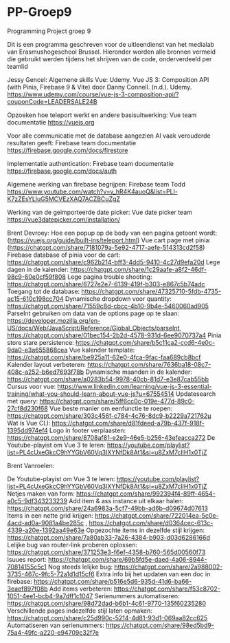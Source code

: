 # PP-Groep9
Programming Project groep 9

Dit is een programma geschreven voor de uitleendienst van het medialab van Erasmushogeschool Brussel. Hieronder worden alle bronnen vermeld die gebruikt werden tijdens het shrijven van de code, onderverdeeld per teamlid



Jessy Gencel: 
Algemene skills Vue: Udemy. Vue JS 3: Composition API (with Pinia, Firebase 9 & Vite) door Danny Connell. (n.d.). Udemy. https://www.udemy.com/course/vue-js-3-composition-api/?couponCode=LEADERSALE24B

Opzoeken hoe teleport werkt en andere basisuitwerking: Vue team documentatie https://vuejs.org

Voor alle communicatie met de database aangezien AI vaak verouderde resultaten geeft: Firebase team documentatie https://firebase.google.com/docs/firestore

Implementatie authentication: Firebase team documentatie https://firebase.google.com/docs/auth

Algemene werking van firebase begrijpen: Firebase team Todd https://www.youtube.com/watch?v=v_hR4K4auoQ&list=PLl-K7zZEsYLluG5MCVEzXAQ7ACZBCuZgZ

Werking van de geimporteerde date picker: Vue date picker team https://vue3datepicker.com/installation/



Brent Devroey:
Hoe een popup op de body van een pagina getoont wordt: (https://vuejs.org/guide/built-ins/teleport.html)
Vue cart page met pinia: (https://chatgpt.com/share/7181079a-5e92-4717-aefe-514313cd2f58)
Firebase database of pinia voor de cart: https://chatgpt.com/share/c962b214-bff3-4dd5-9410-4c27d9efa20d
Lege dagen in de kalender: https://chatgpt.com/share/1c29aafe-a8f2-46df-98c9-60e0cf59f808
Lege pagina trouble shooting: https://chatgpt.com/share/6727e2e7-6139-419f-b303-e867c5b74adc
Toegang tot de database: https://chatgpt.com/share/47325710-5fdb-4735-ac15-610c198cc704
Dynamische dropdown voor quantity: https://chatgpt.com/share/71559c8d-cbcc-4b10-9b4e-5460060ad905
ParseInt gebruiken om data van de options page op te slaan: https://developer.mozilla.org/en-US/docs/Web/JavaScript/Reference/Global_Objects/parseInt, https://chatgpt.com/share/01bec154-2b2d-4578-931d-6ee9070737a4
Pinia store stare persistence: https://chatgpt.com/share/b5c11ca2-ccd6-4e0c-9da0-e3a655868cea
Vue kalender template: https://chatgpt.com/share/be925a11-62e0-4fca-9fac-faa689cb8bcf
Kalender layout verbeteren: https://chatgpt.com/share/7636ba18-08c7-408c-a252-b6ed7693f78b
Dynamische maanden in de kalender: https://chatgpt.com/share/a0283b54-9978-40cb-81d7-e3e87cab55bb
Cursus voor vue: https://www.linkedin.com/learning/vue-js-3-essential-training/what-you-should-learn-about-vue-js?u=67554514
Updatesearch met query: https://chatgpt.com/share/5ff6cc0c-019e-477d-89c0-27cf8d230f68
Vue beste manier om eenfunctie te roepen: https://chatgpt.com/share/303c456f-c784-4c76-8dc9-b2229a721762µ
Wat is Vue CLI: https://chatgpt.com/share/d81fdeed-a79b-437f-918f-1395dd974ef4
Logo in footer verplaasten: https://chatgpt.com/share/8708af81-e2e9-46e5-b256-43efeacca272
De Youtube-playist om Vue 3 te leren: https://youtube.com/playlist?list=PL4cUxeGkcC9hYYGbV60Vq3IXYNfDk8At1&si=u8ZxM7clIH1x0TjZ


Brent Vanroelen:

De Youtube-playist om Vue 3 te leren: https://youtube.com/playlist?list=PL4cUxeGkcC9hYYGbV60Vq3IXYNfDk8At1&si=u8ZxM7clIH1x0TjZ
Netjes maken van form: https://chatgpt.com/share/992394f4-89ff-4654-a0c5-9df343233239
Add item & ass instance uit elkaar halen: https://chatgpt.com/share/24a6983a-5cf7-49bb-ad6b-d09674d07613
Items in een nette grid krijgen: https://chatgpt.com/share/722014ea-5c0e-4acd-ad0a-9081a4be285c , https://chatgpt.com/share/d0364cec-613c-4339-a20e-1392aa49e63e
Opgezochte items in dezelfde stijl krijgen: https://chatgpt.com/share/7a80ab33-7a26-4384-b903-d03d6286166d
Lelijke bug van router-link proberen oplossen: https://chatgpt.com/share/371253e3-f6ef-4358-b760-565d00560f73
Isuues report: https://chatgpt.com/share/69b5fd5e-daed-4a06-8944-70814155c5c1
Nog steeds lelijke bug: https://chatgpt.com/share/2a988002-3735-467c-9fc5-72a1d1d15cf6
Extra info bij het updaten van een doc in firebase: https://chatgpt.com/share/b516e5d6-935d-41d6-ba66-3eaef897f08b
Add items verbeteren: https://chatgpt.com/share/f53c8702-1051-4ee1-bcb4-9a7dff1c1047
Serienummers automatiseren: https://chatgpt.com/share/98d72dad-b6b1-4c61-9770-135f60235280
Verschillende pages indezelfde stijl laten opmaken: https://chatgpt.com/share/c25d990c-5214-4d81-93d1-069aa82cc625
Automatiseren van serienummers: https://chatgpt.com/share/98ed5bd9-75a4-49fc-a220-e94709c32f7e



